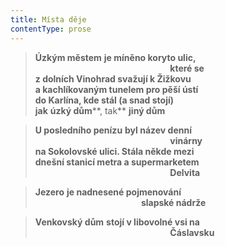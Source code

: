 ```yaml
---
title: Místa děje
contentType: prose
---
```


> **Úzkým městem** **je míněno koryto ulic,  
>                                                                  které se  
> z dolních Vinohrad svažují k Žižkovu  
> a kachlíkovaným tunelem pro pěší ústí  
> do Karlína, kde stál (a snad stojí)  
> jak** **úzký dům****, tak** **jiný dům**

  

> **U posledního penízu** **byl název denní  
>                                                                  vinárny  
> na Sokolovské ulici. Stála někde mezi  
> dnešní stanicí metra a supermarketem  
>                                                                  Delvita**

  

> **Jezero** **je nadnesené pojmenování  
>                                                    slapské nádrže**

  

> **Venkovský dům** **stojí v libovolné vsi na  
>                                                                  Čáslavsku**
